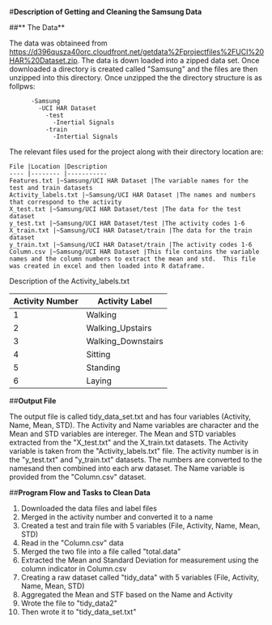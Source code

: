 #**Description of Getting and Cleaning the Samsung Data**

##** The Data**

  The data was obtaineed from https://d396qusza40orc.cloudfront.net/getdata%2Fprojectfiles%2FUCI%20HAR%20Dataset.zip.  The data is down loaded into a zipped data set.  Once downloaded a directory is created called "Samsung" and the files are then unzipped into this directory.  Once unzipped the the directory structure is as follpws:
  
          -Samsung
            -UCI HAR Dataset
              -test
                -Inertial Signals
              -train
                -Intertial Signals
                
  The relevant files used for the project along with their directory location are:
  
    File |Location |Description
    ---- |-------- |-----------
    Features.txt |~Samsung/UCI HAR Dataset |The variable names for the test and train datasets
    Activity_labels.txt |~Samsung/UCI HAR Dataset |The names and numbers that correspond to the activity
    X_test.txt |~Samsung/UCI HAR Dataset/test |The data for the test dataset
    y_test.txt |~Samsung/UCI HAR Dataset/test |The activity codes 1-6 
    X_train.txt |~Samsung/UCI HAR Dataset/train |The data for the train dataset
    y_train.txt |~Samsung/UCI HAR Dataset/train |The activity codes 1-6
    Column.csv |~Samsung/UCI HAR Dataset |This file contains the variable names and the column numbers to extract the mean and std.  This file was created in excel and then loaded into R dataframe.
    
  Description of the Activity_labels.txt
  
  Activity Number |Activity Label
  --------------- |--------------
  1 |Walking
  2 |Walking_Upstairs
  3 |Walking_Downstairs
  4 |Sitting
  5 |Standing
  6 |Laying
  
##**Output File**

The output file is called tidy_data_set.txt and has four variables (Activity, Name, Mean, STD).  The Activity and Name variables are character and the Mean and STD variables are intereger.  The Mean and STD variables extracted from the "X_test.txt" and the X_train.txt datasets.  The Activity variable is taken from the "Activity_labels.txt" file.  The activity number is in the "y_test.txt" and "y_train.txt" datasets.  The numbers are converted to the namesand then combined into each arw dataset.  The Name variable is provided from the "Column.csv" dataset.
  
##**Program Flow and Tasks to Clean Data**

  1. Downloaded the data files and label files
  2. Merged in the activity number and converted it to a name
  3. Created a test and train file with 5 variables (File, Activity, Name, Mean, STD)
  4. Read in the "Column.csv" data
  5. Merged the two file into a file called "total.data"
  6. Extracted the Mean and Standard Deviation for measurement using the column indicator in Column.csv
  7. Creating a raw dataset called "tidy_data" with 5 variables (File, Activity, Name, Mean, STD)
  8. Aggregated the Mean and STF based on the Name and Activity
  9. Wrote the file to "tidy_data2"
  10. Then wrote it to "tidy_data_set.txt"
   
